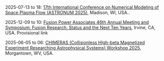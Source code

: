 2025-07-13 to 18: [17th International Conference on Numerical Modeling of Space Plasma Flow (ASTRONUM 2025)](https://space-science.uah.edu/astronum2025/), Madison, WI, USA..

2025-12-09 to 10: [Fusion Power Associates 46th Annual Meeting and Symposium: Fusion Research: Status and the Next Ten Years](https://fusionpower.org/RegistrationForm.html), Irvine, CA, USA. Provisional link

2025-06-05 to 06: [CHIMERAS (Collisionless HIgh-beta Magnetized Experiment Researching Astrophysical Systems) Workshop 2025](https://home.physics.ucla.edu/~sethd/chimeras25wvu/), Morgantown, WV, USA.

